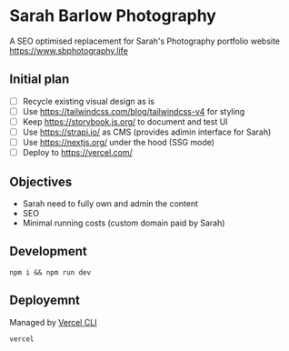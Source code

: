 # Sarah Barlow Photography

A SEO optimised replacement for Sarah's Photography portfolio website https://www.sbphotography.life

## Initial plan

- [ ] Recycle existing visual design as is
- [ ] Use https://tailwindcss.com/blog/tailwindcss-v4 for styling
- [ ] Keep https://storybook.js.org/ to document and test UI
- [ ] Use https://strapi.io/ as CMS (provides adimin interface for Sarah)
- [ ] Use https://nextjs.org/ under the hood (SSG mode)
- [ ] Deploy to https://vercel.com/

## Objectives

- Sarah need to fully own and admin the content
- SEO
- Minimal running costs (custom domain paid by Sarah)

## Development

```
npm i && npm run dev
```

## Deployemnt

Managed by [Vercel CLI](https://vercel.com/docs/cli?package-manager=npm)

```
vercel
```
